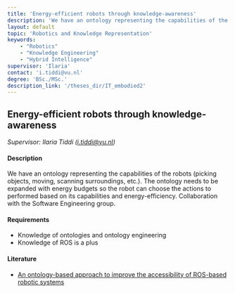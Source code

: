 ```yaml
---
title: 'Energy-efficient robots through knowledge-awareness'
description: 'We have an ontology representing the capabilities of the robots (picking objects, moving, scanning surroundings, etc.). The ontology needs to be expanded with energy budgets so the robot can choose the actions to performed based on its capabilities and energy-efficiency.'
layout: default
topic: 'Robotics and Knowledge Representation'
keywords:
    - "Robotics"
    - "Knowledge Engineering"
    - "Hybrid Intelligence"
supervisor: 'Ilaria'
contact: 'i.tiddi@vu.nl'
degree: 'BSc./MSc.'
description_link: '/theses_dir/IT_embodied2'
---
```


## Energy-efficient robots through knowledge-awareness
*Supervisor: Ilaria Tiddi (i.tiddi@vu.nl)*

#### Description
We have an ontology representing the capabilities of the robots (picking objects, moving, scanning surroundings, etc.). The ontology needs to be expanded with energy budgets so the robot can choose the actions to performed based on its capabilities and energy-efficiency. Collaboration with the Software Engineering group.

#### Requirements
- Knowledge of ontologies and ontology engineering
- Knowledge of ROS is a plus

#### Literature
- [An ontology-based approach to improve the accessibility of ROS-based robotic systems](https://dl.acm.org/doi/pdf/10.1145/3148011.3148014)
